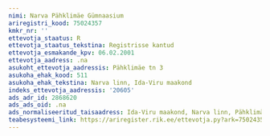 ```yaml
---
nimi: Narva Pähklimäe Gümnaasium
ariregistri_kood: 75024357
kmkr_nr: ''
ettevotja_staatus: R
ettevotja_staatus_tekstina: Registrisse kantud
ettevotja_esmakande_kpv: 06.02.2001
ettevotja_aadress: .na
asukoht_ettevotja_aadressis: Pähklimäe tn 3
asukoha_ehak_kood: 511
asukoha_ehak_tekstina: Narva linn, Ida-Viru maakond
indeks_ettevotja_aadressis: '20605'
ads_adr_id: 2868620
ads_ads_oid: .na
ads_normaliseeritud_taisaadress: Ida-Viru maakond, Narva linn, Pähklimäe tn 3
teabesysteemi_link: https://ariregister.rik.ee/ettevotja.py?ark=75024357&ref=rekvisiidid
---
```


